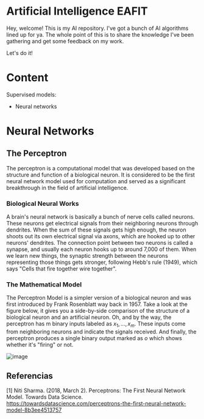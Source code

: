 # Artificial Intelligence EAFIT

Hey, welcome! This is my AI repository. I've got a bunch of AI algorithms lined up for ya. The whole point of this is to share the knowledge I've been gathering and get some feedback on my work.

Let's do it!

# Content

Supervised models:
- Neural networks

# Neural Networks

## The Perceptron

The perceptron is a computational model that was developed based on the structure and function of a biological neuron. It is considered to be the first neural network model used for computation and served as a significant breakthrough in the field of artificial intelligence.

### Biological Neural Works

A brain's neural network is basically a bunch of nerve cells called neurons. These neurons get electrical signals from their neighboring neurons through dendrites. When the sum of these signals gets high enough, the neuron shoots out its own electrical signal via axons, which are hooked up to other neurons' dendrites. The connection point between two neurons is called a synapse, and usually each neuron hooks up to around 7,000 of them. When we learn new things, the synaptic strength between the neurons representing those things gets stronger, following Hebb's rule (1949), which says "Cells that fire together wire together".


### The Mathematical Model

The Perceptron Model is a simpler version of a biological neuron and was first introduced by Frank Rosenblatt way back in 1957. Take a look at the figure below, it gives you a side-by-side comparison of the structure of a biological neuron and an artificial neuron. Oh, and by the way, the perceptron has m binary inputs labeled as $x_1,..., x_m$. These inputs come from neighboring neurons and indicate the signals received. And finally, the perceptron produces a single binary output marked as $o$ which shows whether it's "firing" or not.


![image](https://user-images.githubusercontent.com/50112524/235356715-f329cd01-2b53-4e7d-bb7c-a3f993ae7acb.png)








## Referencias

[1] Niti Sharma. (2018, March 2). Perceptrons: The First Neural Network Model. Towards Data Science. https://towardsdatascience.com/perceptrons-the-first-neural-network-model-8b3ee4513757




